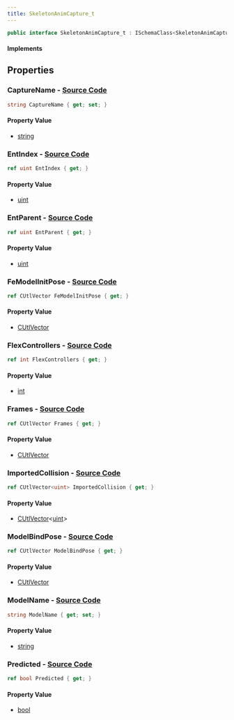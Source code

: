 ```yaml
---
title: SkeletonAnimCapture_t
---
```


```csharp
public interface SkeletonAnimCapture_t : ISchemaClass<SkeletonAnimCapture_t>, ISchemaField, ISchemaClass, INativeHandle
```

#### Implements

## Properties

### **CaptureName** - [Source Code](https://github.com/swiftly-solution/swiftlys2/blob/main/managed/src/SwiftlyS2.Generated/Schemas/Interfaces/SkeletonAnimCapture_t.cs#L24)

```csharp
string CaptureName { get; set; }
```

#### Property Value

- [string](https://learn.microsoft.com/dotnet/api/system.string)

### **EntIndex** - [Source Code](https://github.com/swiftly-solution/swiftlys2/blob/main/managed/src/SwiftlyS2.Generated/Schemas/Interfaces/SkeletonAnimCapture_t.cs#L16)

```csharp
ref uint EntIndex { get; }
```

#### Property Value

- [uint](https://learn.microsoft.com/dotnet/api/system.uint32)

### **EntParent** - [Source Code](https://github.com/swiftly-solution/swiftlys2/blob/main/managed/src/SwiftlyS2.Generated/Schemas/Interfaces/SkeletonAnimCapture_t.cs#L18)

```csharp
ref uint EntParent { get; }
```

#### Property Value

- [uint](https://learn.microsoft.com/dotnet/api/system.uint32)

### **FeModelInitPose** - [Source Code](https://github.com/swiftly-solution/swiftlys2/blob/main/managed/src/SwiftlyS2.Generated/Schemas/Interfaces/SkeletonAnimCapture_t.cs#L30)

```csharp
ref CUtlVector FeModelInitPose { get; }
```

#### Property Value

- [CUtlVector](/docs/api/)

### **FlexControllers** - [Source Code](https://github.com/swiftly-solution/swiftlys2/blob/main/managed/src/SwiftlyS2.Generated/Schemas/Interfaces/SkeletonAnimCapture_t.cs#L32)

```csharp
ref int FlexControllers { get; }
```

#### Property Value

- [int](https://learn.microsoft.com/dotnet/api/system.int32)

### **Frames** - [Source Code](https://github.com/swiftly-solution/swiftlys2/blob/main/managed/src/SwiftlyS2.Generated/Schemas/Interfaces/SkeletonAnimCapture_t.cs#L37)

```csharp
ref CUtlVector Frames { get; }
```

#### Property Value

- [CUtlVector](/docs/api/)

### **ImportedCollision** - [Source Code](https://github.com/swiftly-solution/swiftlys2/blob/main/managed/src/SwiftlyS2.Generated/Schemas/Interfaces/SkeletonAnimCapture_t.cs#L20)

```csharp
ref CUtlVector<uint> ImportedCollision { get; }
```

#### Property Value

- [CUtlVector](/docs/api/-1)<[uint](https://learn.microsoft.com/dotnet/api/system.uint32)>

### **ModelBindPose** - [Source Code](https://github.com/swiftly-solution/swiftlys2/blob/main/managed/src/SwiftlyS2.Generated/Schemas/Interfaces/SkeletonAnimCapture_t.cs#L27)

```csharp
ref CUtlVector ModelBindPose { get; }
```

#### Property Value

- [CUtlVector](/docs/api/)

### **ModelName** - [Source Code](https://github.com/swiftly-solution/swiftlys2/blob/main/managed/src/SwiftlyS2.Generated/Schemas/Interfaces/SkeletonAnimCapture_t.cs#L22)

```csharp
string ModelName { get; set; }
```

#### Property Value

- [string](https://learn.microsoft.com/dotnet/api/system.string)

### **Predicted** - [Source Code](https://github.com/swiftly-solution/swiftlys2/blob/main/managed/src/SwiftlyS2.Generated/Schemas/Interfaces/SkeletonAnimCapture_t.cs#L34)

```csharp
ref bool Predicted { get; }
```

#### Property Value

- [bool](https://learn.microsoft.com/dotnet/api/system.boolean)

